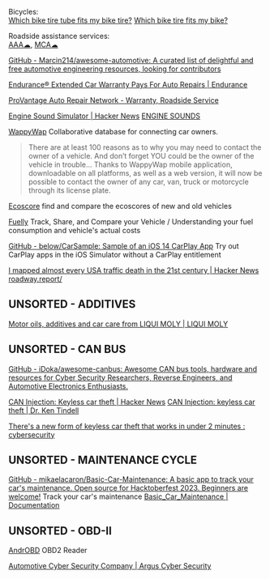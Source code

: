 
Bicycles:  
[Which bike tire tube fits my bike tire?](https://explainmybike.com/tube.html)
[Which bike tire fits my bike?](https://explainmybike.com/tire.html)

Roadside assistance services:  
[AAA☁](https://www.aaa.com/),
[MCA☁](https://motorclubofamerica.com/)

[GitHub - Marcin214/awesome-automotive: A curated list of delightful and free automotive engineering resources, looking for contributors](https://github.com/Marcin214/awesome-automotive)

[Endurance® Extended Car Warranty Pays For Auto Repairs | Endurance](https://www.endurancewarranty.com/)

[ProVantage Auto Repair Network - Warranty, Roadside Service](https://provantagenetwork.com/)

[Engine Sound Simulator | Hacker News](https://news.ycombinator.com/item?id=40861079)
[ENGINE SOUNDS](https://markeasting.github.io/engine/)

[WappyWap](https://www.wappywap.com)
Collaborative database for connecting car owners.
> There are at least 100 reasons as to why you may need to contact the owner of a vehicle. And don’t forget YOU could be the owner of the vehicle in trouble... Thanks to WappyWap mobile application, downloadable on all platforms, as well as a web version, it will now be possible to contact the owner of any car, van, truck or motorcycle through its license plate.

[Ecoscore](http://ecoscore.be/)
find and compare the ecoscores of new and old vehicles

[Fuelly](http://www.fuelly.com/)
Track, Share, and Compare your Vehicle / Understanding your fuel consumption and vehicle's actual costs

[GitHub - below/CarSample: Sample of an iOS 14 CarPlay App](https://github.com/below/CarSample)
Try out CarPlay apps in the iOS Simulator without a CarPlay entitlement

[I mapped almost every USA traffic death in the 21st century | Hacker News](https://news.ycombinator.com/item?id=41012443)
[roadway.report/](https://roadway.report/)

## UNSORTED - ADDITIVES

[Motor oils, additives and car care from LIQUI MOLY | LIQUI MOLY](https://www.liqui-moly.com/en/us/)

## UNSORTED - CAN BUS

[GitHub - iDoka/awesome-canbus: Awesome CAN bus tools, hardware and resources for Cyber Security Researchers, Reverse Engineers, and Automotive Electronics Enthusiasts.](https://github.com/iDoka/awesome-canbus)

[CAN Injection: Keyless car theft | Hacker News](https://news.ycombinator.com/item?id=35452963)
[CAN Injection: keyless car theft | Dr. Ken Tindell](https://kentindell.github.io/2023/04/03/can-injection/)

[There's a new form of keyless car theft that works in under 2 minutes : cybersecurity](https://old.reddit.com/r/cybersecurity/comments/12fws1q/theres_a_new_form_of_keyless_car_theft_that_works/)

## UNSORTED - MAINTENANCE CYCLE

[GitHub - mikaelacaron/Basic-Car-Maintenance: A basic app to track your car's maintenance. Open source for Hacktoberfest 2023. Beginners are welcome!](https://github.com/mikaelacaron/Basic-Car-Maintenance)
Track your car's maintenance
[Basic_Car_Maintenance | Documentation](https://mikaelacaron.github.io/Basic-Car-Maintenance/documentation/basic_car_maintenance/)

## UNSORTED - OBD-II

[AndrOBD](https://f-droid.org/packages/com.fr3ts0n.ecu.gui.androbd)
OBD2 Reader

[Automotive Cyber Security Company | Argus Cyber Security](https://argus-sec.com/)
